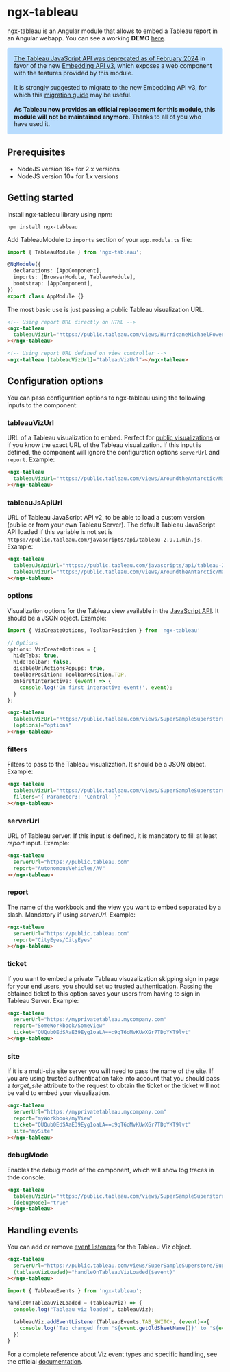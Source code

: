 # ngx-tableau

ngx-tableau is an Angular module that allows to embed a [Tableau](https://www.tableau.com) report in an Angular webapp.
You can see a working **DEMO** [here](https://stackblitz.com/edit/ngx-tableau).

<div style="background-color: #56adff69; border-radius: 4px;">
  <p style="padding: 16px">
    <a href="https://help.tableau.com/current/api/js_api/en-us/JavaScriptAPI/js_api.htm" target="_blank">The Tableau JavaScript API was deprecated as of February 2024</a> in favor of the new <a href="https://help.tableau.com/current/api/embedding_api/en-us/index.html" target="_blank">Embedding API v3</a>, which exposes a web component with the features provided by this module.
    <br/><br/>
    It is strongly suggested to migrate to the new Embedding API v3, for which this <a href="https://help.tableau.com/current/api/embedding_api/en-us/docs/embedding_api_migration_guide.html" target="_blank">migration guide</a> may be useful.
    <br/><br/>
    <strong>As Tableau now provides an official replacement for this module, this module will not be maintained anymore.</strong> Thanks to all of you who have used it.
  </p>
</div>

## Prerequisites

- NodeJS version 16+ for 2.x versions
- NodeJS version 10+ for 1.x versions

## Getting started

Install ngx-tableau library using npm:

```shell
npm install ngx-tableau
```

Add TableauModule to `imports` section of your `app.module.ts` file:

```typescript
import { TableauModule } from 'ngx-tableau';

@NgModule({
  declarations: [AppComponent],
  imports: [BrowserModule, TableauModule],
  bootstrap: [AppComponent],
})
export class AppModule {}
```

The most basic use is just passing a public Tableau visualization URL.

```html
<!-- Using report URL directly on HTML -->
<ngx-tableau
  tableauVizUrl="https://public.tableau.com/views/HurricaneMichaelPowerOutages/Outages"
></ngx-tableau>

<!-- Using report URL defined on view controller -->
<ngx-tableau [tableauVizUrl]="tableauVizUrl"></ngx-tableau>
```

## Configuration options

You can pass configuration options to ngx-tableau using the following inputs to the component:

### tableauVizUrl

URL of a Tableau visualization to embed. Perfect for [public visualizations](https://public.tableau.com/gallery) or if you know the exact URL of the Tableau visualization. If this input is defined, the component will ignore the configuration options `serverUrl` and `report`. Example:

```html
<ngx-tableau
  tableauVizUrl="https://public.tableau.com/views/AroundtheAntarctic/MapClean"
></ngx-tableau>
```

### tableauJsApiUrl

URL of Tableau JavaScript API v2, to be able to load a custom version (public or from your own Tableau Server). The default Tableau JavaScript API loaded if this variable is not set is `https://public.tableau.com/javascripts/api/tableau-2.9.1.min.js`. Example:

```html
<ngx-tableau
  tableauJsApiUrl="https://public.tableau.com/javascripts/api/tableau-2.9.1.min.js"
  tableauVizUrl="https://public.tableau.com/views/AroundtheAntarctic/MapClean"
></ngx-tableau>
```

### options

Visualization options for the Tableau view available in the [JavaScript API](https://help.tableau.com/current/api/js_api/en-us/JavaScriptAPI/js_api_ref.htm#vizcreateoptions_record). It should be a JSON object. Example:

```typescript
import { VizCreateOptions, ToolbarPosition } from 'ngx-tableau'

// Options
options: VizCreateOptions = {
  hideTabs: true,
  hideToolbar: false,
  disableUrlActionsPopups: true,
  toolbarPosition: ToolbarPosition.TOP,
  onFirstInteractive: (event) => {
    console.log('On first interactive event!', event);
  }
};
```

``` html
<ngx-tableau
  tableauVizUrl="https://public.tableau.com/views/SuperSampleSuperstore/SuperDescriptive"
  [options]="options"
></ngx-tableau>
```

### filters

Filters to pass to the Tableau visualization. It should be a JSON object. Example:

```html
<ngx-tableau
  tableauVizUrl="https://public.tableau.com/views/SuperSampleSuperstore/SuperDescriptive"
  filters="{ Parameter3: 'Central' }"
></ngx-tableau>
```

### serverUrl

URL of Tableau server. If this input is defined, it is mandatory to fill at least _report_ input. Example:

```html
<ngx-tableau
  serverUrl="https://public.tableau.com"
  report="AutonomousVehicles/AV"
></ngx-tableau>
```

### report

The name of the workbook and the view ypu want to embed separated by a slash. Mandatory if using _serverUrl_. Example:

```html
<ngx-tableau
  serverUrl="https://public.tableau.com"
  report="CityEyes/CityEyes"
></ngx-tableau>
```

### ticket

If you want to embed a private Tableau visuzalization skipping sign in page for your end users, you should set up [trusted authentication](https://help.tableau.com/current/server/en-us/trusted_auth.htm). Passing the obtained ticket to this option saves your users from having to sign in Tableau Server. Example:

```html
<ngx-tableau
  serverUrl="https://myprivatetableau.mycompany.com"
  report="SomeWorkbook/SomeView"
  ticket="QUQub0EdSAaE39Eyg1oaLA==:9qT6oMvKUwXGr7TDpYKT9lvt"
></ngx-tableau>
```

### site

If it is a multi-site site server you will need to pass the name of the site. If you are using trusted authentication take into account that you should pass a _target_site_ attribute to the request to obtain the ticket or the ticket will not be valid to embed your visualization.

```html
<ngx-tableau
  serverUrl="https://myprivatetableau.mycompany.com"
  report="myWorkbook/myView"
  ticket="QUQub0EdSAaE39Eyg1oaLA==:9qT6oMvKUwXGr7TDpYKT9lvt"
  site="mySite"
></ngx-tableau>
```

### debugMode

Enables the debug mode of the component, which will show log traces in thde console.

```html
<ngx-tableau
  tableauVizUrl="https://public.tableau.com/views/SuperSampleSuperstore/SuperDescriptive"
  [debugMode]="true"
></ngx-tableau>
```

## Handling events

You can add or remove [event listeners](https://help.tableau.com/current/api/js_api/en-us/JavaScriptAPI/js_api_ref.htm#viz_event_classes) for the Tableau Viz object.

```html
<ngx-tableau
  serverUrl="https://public.tableau.com/views/SuperSampleSuperstore/SuperDescriptive"
  (tableauVizLoaded)="handleOnTableauVizLoaded($event)"
></ngx-tableau>
```

```typescript
import { TableauEvents } from 'ngx-tableau';

handleOnTableauVizLoaded = (tableauViz) => {
  console.log("Tableau viz loaded", tableauViz);

  tableauViz.addEventListener(TableauEvents.TAB_SWITCH, (event)=>{
    console.log(`Tab changed from '${event.getOldSheetName()}' to '${event.getNewSheetName()}'`, event)
  })
}
```

For a complete reference about Viz event types and specific handling, see the official [documentation](https://help.tableau.com/current/api/js_api/en-us/JavaScriptAPI/js_api_ref.htm#viz_event_classes).
